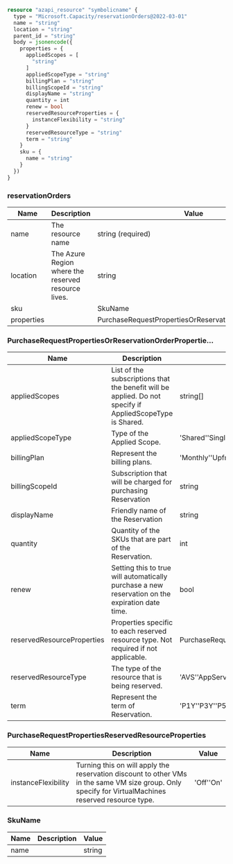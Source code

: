 ```terraform
resource "azapi_resource" "symbolicname" {
  type = "Microsoft.Capacity/reservationOrders@2022-03-01"
  name = "string"
  location = "string"
  parent_id = "string"
  body = jsonencode({
    properties = {
      appliedScopes = [
        "string"
      ]
      appliedScopeType = "string"
      billingPlan = "string"
      billingScopeId = "string"
      displayName = "string"
      quantity = int
      renew = bool
      reservedResourceProperties = {
        instanceFlexibility = "string"
      }
      reservedResourceType = "string"
      term = "string"
    }
    sku = {
      name = "string"
    }
  })
}

```

### reservationOrders

| Name | Description | Value |
|-|-|-|
| name | The resource name | string (required) |
| location | The Azure Region where the reserved resource lives. | string |
| sku |  | SkuName |
| properties |  | PurchaseRequestPropertiesOrReservationOrderPropertie... |


### PurchaseRequestPropertiesOrReservationOrderPropertie...

| Name | Description | Value |
|-|-|-|
| appliedScopes | List of the subscriptions that the benefit will be applied. Do not specify if AppliedScopeType is Shared. | string[] |
| appliedScopeType | Type of the Applied Scope. | 'Shared''Single' |
| billingPlan | Represent the billing plans. | 'Monthly''Upfront' |
| billingScopeId | Subscription that will be charged for purchasing Reservation | string |
| displayName | Friendly name of the Reservation | string |
| quantity | Quantity of the SKUs that are part of the Reservation. | int |
| renew | Setting this to true will automatically purchase a new reservation on the expiration date time. | bool |
| reservedResourceProperties | Properties specific to each reserved resource type. Not required if not applicable. | PurchaseRequestPropertiesReservedResourceProperties |
| reservedResourceType | The type of the resource that is being reserved. | 'AVS''AppService''AzureDataExplorer''AzureFiles''BlockBlob''CosmosDb''DataFactory''Databricks''DedicatedHost''ManagedDisk''MariaDb''MySql''NetAppStorage''PostgreSql''RedHat''RedHatOsa''RedisCache''SapHana''SqlAzureHybridBenefit''SqlDataWarehouse''SqlDatabases''SqlEdge''SuseLinux''VMwareCloudSimple''VirtualMachineSoftware''VirtualMachines' |
| term | Represent the term of Reservation. | 'P1Y''P3Y''P5Y' |


### PurchaseRequestPropertiesReservedResourceProperties

| Name | Description | Value |
|-|-|-|
| instanceFlexibility | Turning this on will apply the reservation discount to other VMs in the same VM size group. Only specify for VirtualMachines reserved resource type. | 'Off''On' |


### SkuName

| Name | Description | Value |
|-|-|-|
| name |  | string |


